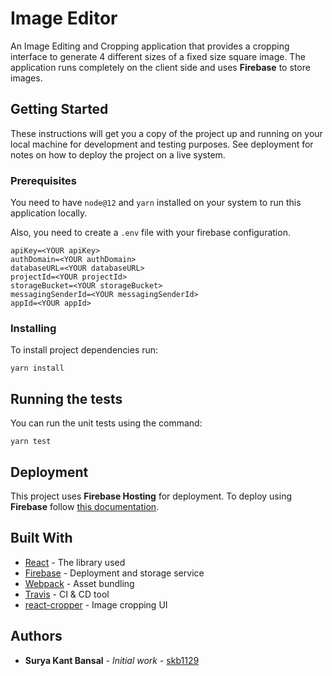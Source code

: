 # Image Editor

An Image Editing and Cropping application that provides a cropping interface to generate 4 different sizes of a fixed
size square image. The application runs completely on the client side and uses **Firebase** to store images.

## Getting Started

These instructions will get you a copy of the project up and running on your local machine for development and testing
purposes. See deployment for notes on how to deploy the project on a live system.

### Prerequisites

You need to have `node@12` and `yarn` installed on your system to run this application locally.

Also, you need to create a `.env` file with your firebase configuration.
```shell script
apiKey=<YOUR apiKey>
authDomain=<YOUR authDomain>
databaseURL=<YOUR databaseURL>
projectId=<YOUR projectId>
storageBucket=<YOUR storageBucket>
messagingSenderId=<YOUR messagingSenderId>
appId=<YOUR appId>
```

### Installing

To install project dependencies run:
```shell script
yarn install
```

## Running the tests

You can run the unit tests using the command:
```shell script
yarn test
```

## Deployment

This project uses **Firebase Hosting** for deployment.
To deploy using **Firebase** follow [this documentation](https://firebase.google.com/docs/hosting#implementation_path).

## Built With

* [React](https://reactjs.org/) - The library used
* [Firebase](https://firebase.google.com/) - Deployment and storage service
* [Webpack](https://webpack.js.org/) - Asset bundling
* [Travis](https://travis-ci.com/) - CI & CD tool
* [react-cropper](https://roadmanfong.github.io/react-cropper/) - Image cropping UI

## Authors

* **Surya Kant Bansal** - *Initial work* - [skb1129](https://github.com/skb1129)
